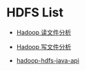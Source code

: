 

# HDFS List

- [Hadoop 读文件分析](http://shiyanjun.cn/archives/962.html)

- [Hadoop 写文件分析](http://shiyanjun.cn/archives/942.html)

- [hadoop-hdfs-java-api](https://tutorials.techmytalk.com/2014/08/16/hadoop-hdfs-java-api/)
